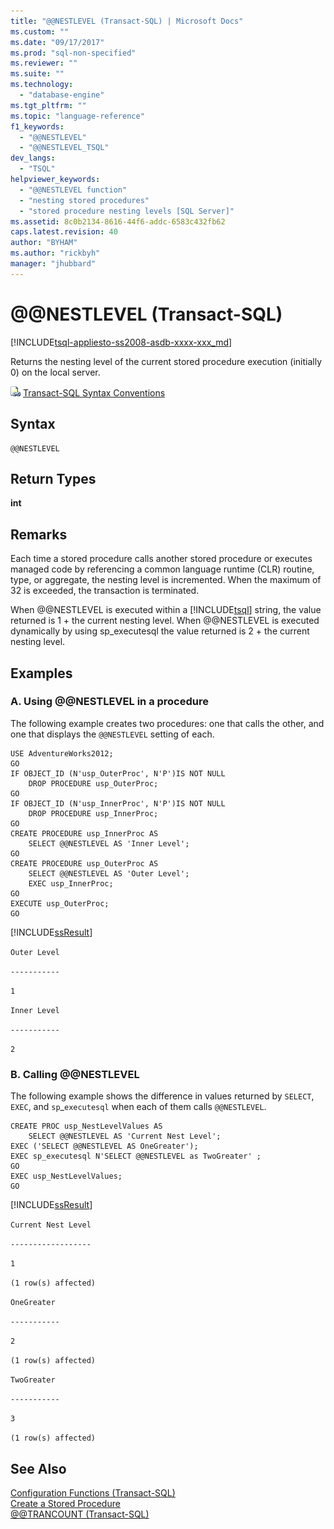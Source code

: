 ```yaml
---
title: "@@NESTLEVEL (Transact-SQL) | Microsoft Docs"
ms.custom: ""
ms.date: "09/17/2017"
ms.prod: "sql-non-specified"
ms.reviewer: ""
ms.suite: ""
ms.technology: 
  - "database-engine"
ms.tgt_pltfrm: ""
ms.topic: "language-reference"
f1_keywords: 
  - "@@NESTLEVEL"
  - "@@NESTLEVEL_TSQL"
dev_langs: 
  - "TSQL"
helpviewer_keywords: 
  - "@@NESTLEVEL function"
  - "nesting stored procedures"
  - "stored procedure nesting levels [SQL Server]"
ms.assetid: 8c0b2134-8616-44f6-addc-6583c432fb62
caps.latest.revision: 40
author: "BYHAM"
ms.author: "rickbyh"
manager: "jhubbard"
---
```

# &#x40;&#x40;NESTLEVEL (Transact-SQL)
[!INCLUDE[tsql-appliesto-ss2008-asdb-xxxx-xxx_md](../../includes/tsql-appliesto-ss2008-asdb-xxxx-xxx-md.md)]

  Returns the nesting level of the current stored procedure execution (initially 0) on the local server.  
  
 ![Topic link icon](../../database-engine/configure-windows/media/topic-link.gif "Topic link icon") [Transact-SQL Syntax Conventions](../../t-sql/language-elements/transact-sql-syntax-conventions-transact-sql.md)  
  
## Syntax  
  
```  
@@NESTLEVEL  
```  
  
## Return Types  
 **int**  
  
## Remarks  
 Each time a stored procedure calls another stored procedure or executes managed code by referencing a common language runtime (CLR) routine, type, or aggregate, the nesting level is incremented. When the maximum of 32 is exceeded, the transaction is terminated.  
  
 When @@NESTLEVEL is executed within a [!INCLUDE[tsql](../../includes/tsql-md.md)] string, the value returned is 1 + the current nesting level. When @@NESTLEVEL is executed dynamically by using sp_executesql the value returned is 2 + the current nesting level.  
  
## Examples  
  
### A. Using @@NESTLEVEL in a procedure  
 The following example creates two procedures: one that calls the other, and one that displays the `@@NESTLEVEL` setting of each.  
  
```  
USE AdventureWorks2012;  
GO  
IF OBJECT_ID (N'usp_OuterProc', N'P')IS NOT NULL  
    DROP PROCEDURE usp_OuterProc;  
GO  
IF OBJECT_ID (N'usp_InnerProc', N'P')IS NOT NULL  
    DROP PROCEDURE usp_InnerProc;  
GO  
CREATE PROCEDURE usp_InnerProc AS   
    SELECT @@NESTLEVEL AS 'Inner Level';  
GO  
CREATE PROCEDURE usp_OuterProc AS   
    SELECT @@NESTLEVEL AS 'Outer Level';  
    EXEC usp_InnerProc;  
GO  
EXECUTE usp_OuterProc;  
GO  
```  
  
 [!INCLUDE[ssResult](../../includes/ssresult-md.md)]  
  
 `Outer Level`  
  
 `-----------`  
  
 `1`  
  
 `Inner Level`  
  
 `-----------`  
  
 `2`  
  
### B. Calling @@NESTLEVEL  
 The following example shows the difference in values returned by `SELECT`, `EXEC`, and `sp`_`executesql` when each of them calls `@@NESTLEVEL`.  
  
```  
CREATE PROC usp_NestLevelValues AS  
    SELECT @@NESTLEVEL AS 'Current Nest Level';  
EXEC ('SELECT @@NESTLEVEL AS OneGreater');   
EXEC sp_executesql N'SELECT @@NESTLEVEL as TwoGreater' ;  
GO  
EXEC usp_NestLevelValues;  
GO  
```  
  
 [!INCLUDE[ssResult](../../includes/ssresult-md.md)]  
  
 `Current Nest Level`  
  
 `------------------`  
  
 `1`  
  
 `(1 row(s) affected)`  
  
 `OneGreater`  
  
 `-----------`  
  
 `2`  
  
 `(1 row(s) affected)`  
  
 `TwoGreater`  
  
 `-----------`  
  
 `3`  
  
 `(1 row(s) affected)`  
  
## See Also  
 [Configuration Functions &#40;Transact-SQL&#41;](../../t-sql/functions/configuration-functions-transact-sql.md)   
 [Create a Stored Procedure](../../relational-databases/stored-procedures/create-a-stored-procedure.md)   
 [@@TRANCOUNT &#40;Transact-SQL&#41;](../../t-sql/functions/trancount-transact-sql.md)  
  
  
